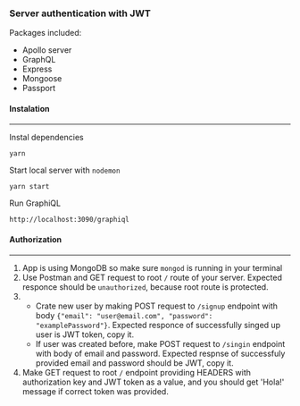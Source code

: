 ### Server authentication with JWT

Packages included:
* Apollo server
* GraphQL
* Express
* Mongoose
* Passport

#### Instalation
----------

Instal dependencies
```javascript
yarn
```

Start local server with `nodemon`

```
yarn start
```

Run GraphiQL
```
http://localhost:3090/graphiql
```

#### Authorization
-----------

1. App is using MongoDB so make sure `mongod` is running in your terminal
2. Use Postman and GET request to root `/` route of your server. Expected responce should be `unauthorized`, because root route is protected.
3. * Crate new user by making POST request to `/signup` endpoint with body `{"email": "user@email.com", "password": "examplePassword"}`. Expected responce of successfully singed up user is JWT token, copy it.
	* If user was created before, make POST request to `/singin` endpoint with body of email and password. Expected respnse of successfuly provided email and password should be JWT, copy it.
4. Make GET request to root `/` endpoint providing HEADERS with authorization key and JWT token as a value, and you should get 'Hola!' message if correct token was provided.